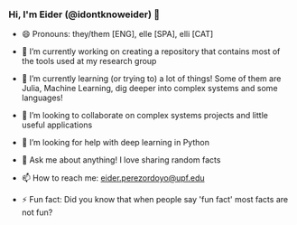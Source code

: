 ### Hi, I'm Eider (@idontknoweider) 👋

- 😄 Pronouns: they/them [ENG], elle [SPA], elli [CAT]

- 🔭 I’m currently working on creating a repository that contains most of the tools used at my research group
- 🌱 I’m currently learning (or trying to) a lot of things! Some of them are Julia, Machine Learning, dig deeper into complex systems and some languages!
- 👯 I’m looking to collaborate on complex systems projects and little useful applications
- 🤔 I’m looking for help with deep learning in Python
- 💬 Ask me about anything! I love sharing random facts
- 📫 How to reach me: eider.perezordoyo@upf.edu
- ⚡ Fun fact: Did you know that when people say 'fun fact' most facts are not fun?



<!--
**idontknoweider/idontknoweider** is a ✨ _special_ ✨ repository because its `README.md` (this file) appears on your GitHub profile.
-->
